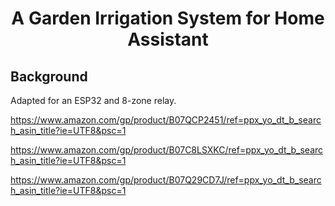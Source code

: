 <h1 align="center">A Garden Irrigation System for Home Assistant</h1>


<h2>Background</h2>

Adapted for an ESP32 and 8-zone relay.

https://www.amazon.com/gp/product/B07QCP2451/ref=ppx_yo_dt_b_search_asin_title?ie=UTF8&psc=1

https://www.amazon.com/gp/product/B07C8LSXKC/ref=ppx_yo_dt_b_search_asin_title?ie=UTF8&psc=1

https://www.amazon.com/gp/product/B07Q29CD7J/ref=ppx_yo_dt_b_search_asin_title?ie=UTF8&psc=1
